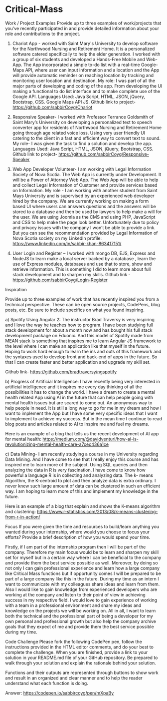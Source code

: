# Critical-Mass

Work / Project Examples
Provide up to three examples of work/projects that you've recently participated in and provide detailed information about your role and contributions to the project.
1. Chariot App - worked with Saint Mary's University to develop software for the Northwood Nursing and Retirement Home.
It is a personalized software catered specifically to help the elder generation. I worked with a group of six students and developed a Hands-Free Mobile and Web-App. The App incorporated a simple to-do list with a real-time Google-Maps API, where user can input information and a location and the App will provide automatic reminder on reaching location by tracking and monitoring user location and destination. 
My role: I was part of all the major parts of developing and coding of the app. From developing the UI making a functional to do list interface and to make complete use of the Google API. 
Languages Used: Java Script, HTML, JSON, jQuery, Bootstrap, CSS. Google Maps API JS.
Github link to project- https://github.com/sabbirCoyg/Chariot

2. Responsive Speaker- I worked with Professor Terrance Goldsmith of Saint Mary’s University on developing a personalized text to speech converter app for residents of Northwood Nursing and Retirement Home going through age related voice loss. Using very user friendly UI catering to the client in a fast and efficient way to convert text to sound. 
My role- I was given the task to find a solution and develop the app.
Languages Used: Java Script, HTML, JSON, jQuery, Bootstrap, CSS.
Github link to project- https://github.com/sabbirCoyg/Responsive-Speaker

3. Web App Developer Volunteer- I am working with Legal Information Society of Nova Scotia. The Web App is currently under Development. It will be a Power of Attorney Web App. The Web App will be able to help and collect Legal Information of Customer and provide services based on Information.
My role - I am working with another student from Saint Mays University and is supervised by an experienced web developer hired by the company. We are currently working on making a form based UI where users can answers questions and the answers will be stored to a database and then be used by lawyers to help make a will for the user. We are using Joomla as the CMS and using PHP, JavaScript and CSS to help make the page look better. Unfortunately due to policy and privacy issues with the company I won’t be able to provide a link. But you can see the recommendation provided by Legal Information of Nova Scotia society on my LinkedIn profile: https://www.linkedin.com/in/sabbir-khan-863417151/

4. User Login and Register – I worked with mongo DB, EJS, Express and NodeJS  to learn make a local server backed by a database , learn the use of Express modules, databases and use that to store, show and retrieve information. This is something I did to learn more about full stack development and to sharpen my skills.
Github link - https://github.com/sabbirCoyg/Login-Register

Inspiration


Provide up to three examples of work that has recently inspired you from a technical perspective. These can be open source projects, CodePens, blog posts, etc. Be sure to include specifics on what you found inspiring.


a) Spotify Using Angular 2: The instructor Brad Traversy is very inspiring and I love the way he teaches how to program. I have been studying full stack development for about a month now and has bought his full stack development package on Eduonix. And this model of Spotify made from MEAN stack is something that inspires me to learn Angular JS framework to the level where I can make an application like that myself in the future. Hoping to work hard enough to learn the ins and outs of this framework and the syntaxes used to develop front and back-end of apps in the future. So that I can create faster and better application and upgrade my skill set.


Github link- https://github.com/bradtraversy/ngspotify

b) Progress of Artificial Intelligence: I have recently being very interested in artificial intelligence and it inspires me every day thinking of all the possibilities it has to change the world. I have a dream to create  a mental health related App using AI in the future that can help people going with mental health issues but are scared to come out. An anonymous way to help people in need. It is still a long way to go for me in my dream and how I want to implement the App but I have some very specific ideas that I want to implement to achieve my success. But in the mean time I continue to read blog posts and articles related to AI to inspire me and fuel my dreams.

Here is an example of a blog that tells us the recent development of AI app for mental health: https://medium.com/@davidventuri/how-ai-is-revolutionizing-mental-health-care-a7cec436a1ce

c) Data Mining- I am recently studying a course in my University regarding Data Mining. And I have come to see that I really enjoy this course and has inspired me to learn more of the subject. Using SQL queries and then analyzing the data in R is very fascination. I have come to know how powerful a language R is in collecting and analyzing data. The k- means Algorithm, the K-centroid to plot and then analyze data is extra ordinary. I never knew such large amount of data can be clustered in such an efficient way. I am hoping to learn more of this and implement my knowledge in the future. 

Here is an example of a blog that explain and shows the K-means algorithm and clustering: https://www.r-statistics.com/2013/08/k-means-clustering-from-r-in-action/


Focus
If you were given the time and resources to build/learn anything you wanted during your internship, where would you choose to focus your efforts? Provide a brief description of how you would spend your time.


Firstly, if I am part of the internship program then I will be part of the company. Therefore my main focus would be to learn and sharpen my skill set for myself but in a certain way where I can be beneficial to the company and provide them the best service possible as well. Moreover, by doing so not only I can gain professional experience and learn how a large company like Critical Mass functions but if opportunity comes I will be prepared to be part of a large company like this in the future. During my time as an intern I want to communicate with my colleagues share ideas and learn from them. Also I would like to gain knowledge from experienced developers who are working at the company and listen to their point of view in achieving success in my respective field. I would love to gain experience of working with a team in a professional environment and share my ideas and knowledge on the projects we will be working on. All in all, I want to learn both the technical and the professional part of being a developer for my own personal and professional growth but also help the company archive goals that they expect of me and provide them the best service possible during my time.


Code Challenge
Please fork the following CodePen pen, follow the instructions provided in the HTML editor comments, and do your best to complete the challenge. When you are finished, provide a link to your solution in your README.md file of your GitHub repository. Be prepared to walk through your solution and explain the rationale behind your solution.

Functions and their outputs are represented through buttons to show work and result in an organized and clear manner and to help the reader understand what each function is doing.


Answer: https://codepen.io/sabbircoyg/pen/mXpaBy













